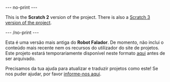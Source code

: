 --- no-print ---

This is the **Scratch 2** version of the project. There is also a [Scratch 3 version of the project](https://projects.raspberrypi.org/pt-PT/projects/chatbot).
 

--- /no-print ---

Esta é uma versão mais antiga do **Robot Falador**. De momento, não inclui o conteúdo mais recente nem os recursos do utilizador do site de projetos. Este projeto estará temporariamente disponível neste formato [aqui](images/ChatBot.pdf) antes de ser arquivado.

Precisamos da tua ajuda para atualizar e traduzir projetos como este! Se nos puder ajudar, por favor [informe-nos aqui](https://rpf.io/translators).
